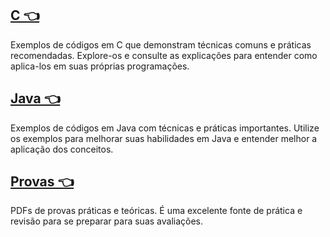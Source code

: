 ## [C 👈](Ajuda/ajuda/C/README.md)

Exemplos de códigos em C que demonstram técnicas comuns e práticas recomendadas. Explore-os e consulte as explicações para entender como aplica-los em suas próprias programações.

## [Java 👈](Ajuda/ajuda/Java/README.md)

Exemplos de códigos em Java com técnicas e práticas importantes. Utilize os exemplos para melhorar suas habilidades em Java e entender melhor a aplicação dos conceitos.

## [Provas 👈](Ajuda/ajuda/Provas/README.md)

PDFs de provas práticas e teóricas. É uma excelente fonte de prática e revisão para se preparar para suas avaliações.
